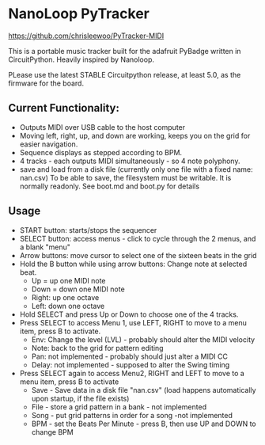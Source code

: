 # NanoLoop PyTracker

https://github.com/chrisleewoo/PyTracker-MIDI

This is a portable music tracker built for the adafruit PyBadge written in CircuitPython. 
Heavily inspired by Nanoloop. 

PLease use the latest STABLE Circuitpython release, at least 5.0, as the firmware for the board. 
  
## Current Functionality:
  * Outputs MIDI over USB cable to the host computer 
  * Moving left, right, up, and down are working, keeps you on the grid for easier navigation.
  * Sequence displays as stepped according to BPM.
  * 4 tracks - each outputs MIDI simultaneously - so 4 note polyphony.
  * save and load from a disk file (currently only one file with a fixed name: nan.csv) To be able to save, the filesystem must be writable. It is normally readonly. See boot.md and boot.py for details

## Usage
* START button: starts/stops the sequencer
* SELECT button: access menus - click to cycle through the 2 menus, and a blank "menu"
* Arrow buttons: move cursor to select one of the sixteen beats in the grid
* Hold the B button while using arrow buttons: Change note at selected beat.
  * Up = up one MIDI note
  * Down = down  one MIDI note
  * Right: up one octave
  * Left: down one octave
* Hold SELECT and press Up or Down to choose one of the 4 tracks.
* Press SELECT to access Menu 1, use LEFT, RIGHT to move to a menu item, press B to activate.
  * Env: Change the level (LVL) - probably should alter the MIDI velocity
  * Note: back to the grid for pattern editing
  * Pan: not implemented - probably should just alter a MIDI CC
  * Delay: not implemented - supposed to alter the Swing timing
 * Press SELECT again to access Menu2, RIGHT and LEFT to move to a menu item, press B to activate
   * Save - Save data in a disk file "nan.csv" (load happens automatically upon startup, if the file exists)
   * File - store a grid pattern in a bank - not implemented
   * Song - put grid patterns in order for a song -not implemented
   * BPM - set the Beats Per Minute - press B, then use UP and DOWN to change BPM
   
